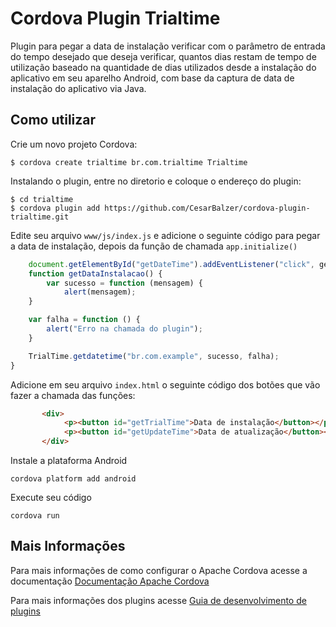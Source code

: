 # Cordova Plugin Trialtime

Plugin para pegar a data de instalação verificar com o parâmetro de entrada do tempo desejado que deseja verificar,
quantos dias restam de tempo de utilização baseado na quantidade de dias utilizados desde a instalação do aplicativo em seu aparelho Android, com base da captura de data de instalação do aplicativo via Java.

## Como utilizar

Crie um novo projeto Cordova:

    $ cordova create trialtime br.com.trialtime Trialtime
    
Instalando o plugin, entre no diretorio e coloque o endereço do plugin:

    $ cd trialtime
    $ cordova plugin add https://github.com/CesarBalzer/cordova-plugin-trialtime.git
    

Edite seu arquivo `www/js/index.js` e adicione o seguinte código para pegar a data de instalação, depois da função de chamada `app.initialize()`

```js
	document.getElementById("getDateTime").addEventListener("click", getDataInstalacao);
	function getDataInstalacao() {
    	var sucesso = function (mensagem) {
        	alert(mensagem);
    }

    var falha = function () {
        alert("Erro na chamada do plugin");
    }

    TrialTime.getdatetime("br.com.example", sucesso, falha);
}
```


Adicione em seu arquivo `index.html` o seguinte código dos botões que vão fazer a chamada das funções:

```html
	   <div>
            <p><button id="getTrialTime">Data de instalação</button></p>
            <p><button id="getUpdateTime">Data de atualização</button></p>
       </div>
```

Instale a plataforma Android

    cordova platform add android
    
Execute seu código

    cordova run 

## Mais Informações

Para mais informações de como configurar o Apache Cordova acesse a documentação [Documentação Apache Cordova](http://cordova.apache.org/docs/en/latest/guide/cli/index.html)

Para mais informações dos plugins acesse [Guia de desenvolvimento de plugins](http://cordova.apache.org/docs/en/latest/guide/hybrid/plugins/index.html)
